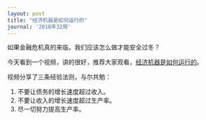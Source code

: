 ```yaml
---
layout: post
title: "经济机器是如何运行的"
journal: '2018年32周'
---
```


如果金融危机真的来临，我们应该怎么做才能安全过冬？

今天看到一个视频，讲的很好，推荐大家观看，[经济机器是如何运行的](https://www.youtube.com/watch?v=rFV7wdEX-Mo)。

视频分享了三条经验法则，与尔共勉：

1. 不要让债务的增长速度超过收入。
2. 不要让收入的增长速度超过生产率。
3. 尽一切努力提高生产率。
